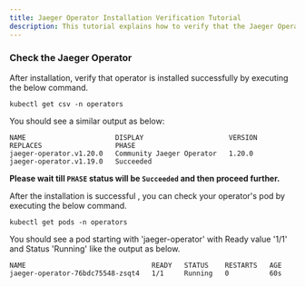 ```yaml
---
title: Jaeger Operator Installation Verification Tutorial
description: This tutorial explains how to verify that the Jaeger Operator installed properly in the namespace
---
```


### Check the Jaeger Operator

After installation, verify that operator is installed successfully by executing the below command.

```execute
kubectl get csv -n operators
```

You should see a similar output as below:

```output
NAME                      DISPLAY                     VERSION   REPLACES                  PHASE
jaeger-operator.v1.20.0   Community Jaeger Operator   1.20.0    jaeger-operator.v1.19.0   Succeeded
```

**Please wait till `PHASE` status will be `Succeeded` and then proceed further.**

After the installation is successful , you can check your operator's pod by executing the below command.

```execute
kubectl get pods -n operators
```

You should see a pod starting with 'jaeger-operator' with Ready value '1/1' and Status 'Running' like the output as below.

```output
NAME                               READY   STATUS    RESTARTS   AGE
jaeger-operator-76bdc75548-zsqt4   1/1     Running   0          60s
```

